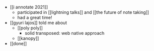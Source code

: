 - [[i annotate 2021]]
	- participated in [[lightning talks]] and [[the future of note taking]]
	- had a great time!
- [[gyuri lajos]] told me about
	- [[poly poly]]
		- solid transposed: web native approach
	- [[kanopy]]
- [[done]]
